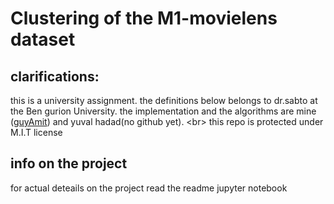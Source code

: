 
# Clustering of the M1-movielens dataset

## clarifications:

this is a university assignment. the definitions below belongs to dr.sabto at the Ben gurion University. the implementation and the algorithms are mine ([guyAmit](https://github.com/guyAmit)) and yuval hadad(no github yet). <br\>
this repo is protected under M.I.T license

## info on the project
for actual deteails on the project read the readme jupyter notebook
